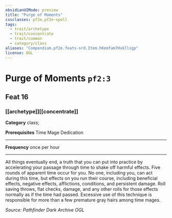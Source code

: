 ```yaml
---
obsidianUIMode: preview
title: "Purge of Moments"
cssclasses: pf2e,pf2e-spell
tags:
  - trait/archetype
  - trait/concentrate
  - trait/common
  - category/class
aliases: "Compendium.pf2e.feats-srd.Item.hKemfam7Hvkllsgp"
license: OGL
---
```

# Purge of Moments `pf2:3`
## Feat 16
### [[archetype]][[concentrate]]

**Category** class; 



**Prerequisites** Time Mage Dedication
* * *
**Frequency** once per hour

* * *

All things eventually end, a truth that you can put into practice by accelerating your passage through time to shake off harmful effects. Five rounds of apparent time occur for you. No one, including you, can act during this time, but effects on you run their course, including beneficial effects, negative effects, afflictions, conditions, and persistent damage. Roll saving throws, flat checks, damage, and any other rolls for those effects normally as if the time had passed. Excessive use of this technique is responsible for more than a few premature gray hairs among time mages.

*Source: Pathfinder Dark Archive*
*OGL*